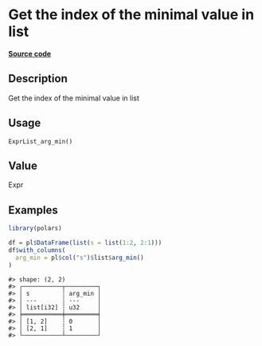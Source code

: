 

# Get the index of the minimal value in list

[**Source code**](https://github.com/pola-rs/r-polars/tree/741f9cd2614b3302a4d033bcae447425e1b91191/R/expr__list.R#L274)

## Description

Get the index of the minimal value in list

## Usage

<pre><code class='language-R'>ExprList_arg_min()
</code></pre>

## Value

Expr

## Examples

``` r
library(polars)

df = pl$DataFrame(list(s = list(1:2, 2:1)))
df$with_columns(
  arg_min = pl$col("s")$list$arg_min()
)
```

    #> shape: (2, 2)
    #> ┌───────────┬─────────┐
    #> │ s         ┆ arg_min │
    #> │ ---       ┆ ---     │
    #> │ list[i32] ┆ u32     │
    #> ╞═══════════╪═════════╡
    #> │ [1, 2]    ┆ 0       │
    #> │ [2, 1]    ┆ 1       │
    #> └───────────┴─────────┘
